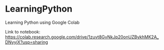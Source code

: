 # LearningPython
Learning Python using Google Colab

Link to notebook: 
https://colab.research.google.com/drive/1zuvt8GvNkJp20onUZBykhMK2A_DNyyjX?usp=sharing
